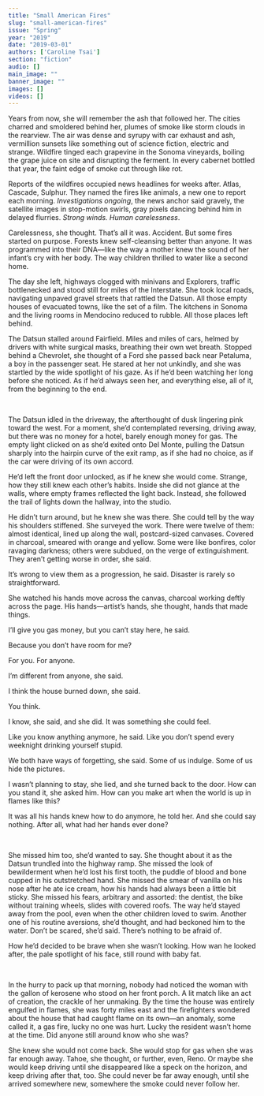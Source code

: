 ```yaml
---
title: "Small American Fires"
slug: "small-american-fires"
issue: "Spring"
year: "2019"
date: "2019-03-01"
authors: ['Caroline Tsai']
section: "fiction"
audio: []
main_image: ""
banner_image: ""
images: []
videos: []
---
```

Years from now, she will remember the ash that followed her. The cities charred and smoldered behind her, plumes of smoke like storm clouds in the rearview. The air was dense and syrupy with car exhaust and ash, vermillion sunsets like something out of science fiction, electric and strange. Wildfire tinged each grapevine in the Sonoma vineyards, boiling the grape juice on site and disrupting the ferment. In every cabernet bottled that year, the faint edge of smoke cut through like rot. 

 Reports of the wildfires occupied news headlines for weeks after. Atlas, Cascade, Sulphur. They named the fires like animals, a new one to report each morning. *Investigations ongoing*, the news anchor said gravely, the satellite images in stop-motion swirls, gray pixels dancing behind him in delayed flurries. *Strong winds. Human carelessness*. 

 Carelessness, she thought. That’s all it was. Accident. But some fires started on purpose. Forests knew self-cleansing better than anyone. It was programmed into their DNA—like the way a mother knew the sound of her infant’s cry with her body. The way children thrilled to water like a second home.

 The day she left, highways clogged with minivans and Explorers, traffic bottlenecked and stood still for miles of the Interstate. She took local roads, navigating unpaved gravel streets that rattled the Datsun. All those empty houses of evacuated towns, like the set of a film. The kitchens in Sonoma and the living rooms in Mendocino reduced to rubble. All those places left behind.

 The Datsun stalled around Fairfield. Miles and miles of cars, helmed by drivers with white surgical masks, breathing their own wet breath. Stopped behind a Chevrolet, she thought of a Ford she passed back near Petaluma, a boy in the passenger seat. He stared at her not unkindly, and she was startled by the wide spotlight of his gaze. As if he’d been watching her long before she noticed. As if he’d always seen her, and everything else, all of it, from the beginning to the end.

  

 The Datsun idled in the driveway, the afterthought of dusk lingering pink toward the west. For a moment, she’d contemplated reversing, driving away, but there was no money for a hotel, barely enough money for gas. The empty light clicked on as she’d exited onto Del Monte, pulling the Datsun sharply into the hairpin curve of the exit ramp, as if she had no choice, as if the car were driving of its own accord.  

 He’d left the front door unlocked, as if he knew she would come. Strange, how they still knew each other’s habits. Inside she did not glance at the walls, where empty frames reflected the light back. Instead, she followed the trail of lights down the hallway, into the studio. 

 He didn’t turn around, but he knew she was there. She could tell by the way his shoulders stiffened. She surveyed the work. There were twelve of them: almost identical, lined up along the wall, postcard-sized canvases. Covered in charcoal, smeared with orange and yellow. Some were like bonfires, color ravaging darkness; others were subdued, on the verge of extinguishment. They aren’t getting worse in order, she said.

 It’s wrong to view them as a progression, he said. Disaster is rarely so straightforward.

 She watched his hands move across the canvas, charcoal working deftly across the page. His hands—artist’s hands, she thought, hands that made things. 

 I’ll give you gas money, but you can’t stay here, he said. 

 Because you don’t have room for me? 

 For you. For anyone. 

 I’m different from anyone, she said. 

 I think the house burned down, she said. 

 You think. 

 I know, she said, and she did. It was something she could feel.

 Like you know anything anymore, he said. Like you don’t spend every weeknight drinking yourself stupid. 

 We both have ways of forgetting, she said. Some of us indulge. Some of us hide the pictures.

 I wasn’t planning to stay, she lied, and she turned back to the door. How can you stand it, she asked him. How can you make art when the world is up in flames like this?

 It was all his hands knew how to do anymore, he told her. And she could say nothing. After all, what had her hands ever done?

  

 She missed him too, she’d wanted to say. She thought about it as the Datsun trundled into the highway ramp. She missed the look of bewilderment when he’d lost his first tooth, the puddle of blood and bone cupped in his outstretched hand. She missed the smear of vanilla on his nose after he ate ice cream, how his hands had always been a little bit sticky. She missed his fears, arbitrary and assorted: the dentist, the bike without training wheels, slides with covered roofs. The way he’d stayed away from the pool, even when the other children loved to swim. Another one of his routine aversions, she’d thought, and had beckoned him to the water. Don’t be scared, she’d said. There’s nothing to be afraid of. 

 How he’d decided to be brave when she wasn’t looking. How wan he looked after, the pale spotlight of his face, still round with baby fat. 

  

 In the hurry to pack up that morning, nobody had noticed the woman with the gallon of kerosene who stood on her front porch. A lit match like an act of creation, the crackle of her unmaking. By the time the house was entirely engulfed in flames, she was forty miles east and the firefighters wondered about the house that had caught flame on its own—an anomaly, some called it, a gas fire, lucky no one was hurt. Lucky the resident wasn’t home at the time. Did anyone still around know who she was? 

 She knew she would not come back. She would stop for gas when she was far enough away. Tahoe, she thought, or further, even, Reno. Or maybe she would keep driving until she disappeared like a speck on the horizon, and keep driving after that, too. She could never be far away enough, until she arrived somewhere new, somewhere the smoke could never follow her. 

